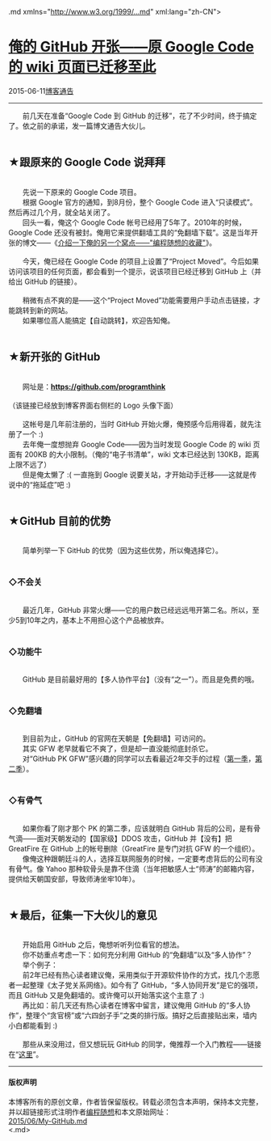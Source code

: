 <!DOCTYPE.md>
.md xmlns="http://www.w3.org/1999/...md" xml:lang="zh-CN">
<head>
<meta http-equiv="Content-Type" content="text.md; charset=utf-8" />
<meta name="generator" content="Python script by program.think@gmail.com" />
<meta name="provider" content="program-think.blogspot.com" />
<link type="text/css" rel="stylesheet" href="../../css/program-think.css" />
<title>俺的 GitHub 开张——原 Google Code 的 wiki 页面已迁移至此 - 编程随想的博客</title>
</head>
<body>
<div id="main" style="width:100%;">
<h1><a href="../../index.md" title="回到首页">俺的 GitHub 开张——原 Google Code 的 wiki 页面已迁移至此</a></h1>
<div class="post-info"><span class="date-header">2015-06-11</span><a href="../../tags/E58D9AE5AEA2E9809AE5918A.md" class="tag">博客通告</a> </div>
<hr>
<div class="post">
&#12288;&#12288;前几天在准备“Google Code 到 GitHub 的迁移”，花了不少时间，终于搞定了。依之前的承诺，发一篇博文通告大伙儿。<a name='more'></a><!--program-think--><br /><br /><h2>★跟原来的 Google Code 说拜拜</h2><br />&#12288;&#12288;先说一下原来的 Google Code 项目。<br />&#12288;&#12288;根据 Google 官方的通知，到8月份，整个 Google Code 进入“只读模式”。然后再过几个月，就全站关闭了。<br />&#12288;&#12288;回头一看，俺这个 Google Code 帐号已经用了5年了。2010年的时候，Google Code 还没有被封。俺用它来提供翻墙工具的“免翻墙下载”。这是当年开张的博文——《<a href="../../2010/08/my-shared-favorites.md">介绍一下俺的另一个窝点——"编程随想的收藏"</a>》。<br /><br />&#12288;&#12288;今天，俺已经在 Google Code 的项目上设置了“Project Moved”。今后如果访问该项目的任何页面，都会看到一个提示，说该项目已经迁移到 GitHub 上（并给出 GitHub 的链接）。<br /><br />&#12288;&#12288;稍微有点不爽的是——这个“Project Moved”功能需要用户手动点击链接，才能跳转到新的网站。<br />&#12288;&#12288;如果哪位高人能搞定【自动跳转】，欢迎告知俺。<br /><br /><h2>★新开张的 GitHub</h2><br />&#12288;&#12288;网址是：<b><a href="https://github.com/programthink" target="_blank">https://github.com/programthink</a></b><br /><br />（该链接已经放到博客界面右侧栏的 Logo 头像下面）<br /><br />&#12288;&#12288;这帐号是几年前注册的，当时 GitHub 开始火爆，俺预感今后用得着，就先注册了一个 :)<br />&#12288;&#12288;去年俺一度想抛弃 Google Code——因为当时发现 Google Code 的 wiki 页面有 200KB 的大小限制。（俺的“电子书清单”，wiki 文本已经达到 130KB，距离上限不远了）<br />&#12288;&#12288;但是俺太懒了 :( 一直拖到 Google 说要关站，才开始动手迁移——这就是传说中的“拖延症”吧 :)<br /><br /><h2>★GitHub 目前的优势</h2><br />&#12288;&#12288;简单列举一下 GitHub 的优势（因为这些优势，所以俺选择它）。<br /><br /><h3>◇不会关</h3><br />&#12288;&#12288;最近几年，GitHub 非常火爆——它的用户数已经远远甩开第二名。所以，至少5到10年之内，基本上不用担心这个产品被放弃。<br /><br /><h3>◇功能牛</h3><br />&#12288;&#12288;GitHub 是目前最好用的【多人协作平台】（没有“之一”）。而且是免费的哦。<br /><br /><h3>◇免翻墙</h3><br />&#12288;&#12288;到目前为止，GitHub 的官网在天朝是【免翻墙】可访问的。<br />&#12288;&#12288;其实 GFW 老早就看它不爽了，但是却一直没能彻底封杀它。<br />&#12288;&#12288;对“GitHub PK GFW”感兴趣的同学可以去看最近2年交手的过程（<a href="../../2013/02/weekly-share-39.md">第一季</a>，<a href="../../2015/03/weekly-share-82.md">第二季</a>）。<br /><br /><h3>◇有骨气</h3><br />&#12288;&#12288;如果你看了刚才那个 PK 的第二季，应该就明白 GitHub 背后的公司，是有骨气滴——面对天朝发动的【国家级】DDOS 攻击，GitHub 并【没有】把 GreatFire 在 GitHub 上的帐号删除（GreatFire 是专门对抗 GFW 的一个组织）。<br />&#12288;&#12288;像俺这种跟朝廷斗的人，选择互联网服务的时候，一定要考虑背后的公司有没有骨气。像 Yahoo 那种软骨头是靠不住滴（当年把敏感人士“师涛”的邮箱内容，提供给天朝国安部，导致师涛坐牢10年）。<br /><br /><h2>★最后，征集一下大伙儿的意见</h2><br />&#12288;&#12288;开始启用 GitHub 之后，俺想听听列位看官的想法。<br />&#12288;&#12288;你不妨重点考虑一下：如何充分利用 GitHub 的“免翻墙”以及“多人协作”？<br />&#12288;&#12288;举个例子：<br />&#12288;&#12288;前2年已经有热心读者建议俺，采用类似于开源软件协作的方式，找几个志愿者一起整理《太子党关系网络》。如今有了 GitHub，“多人协同开发”是它的强项，而且 GitHub 又是免翻墙的。或许俺可以开始落实这个主意了 :)<br />&#12288;&#12288;再比如：前几天还有热心读者在博客中留言，建议俺用 GitHub 的“多人协作”，整理个“贪官榜”或“六四刽子手”之类的排行版。搞好之后直接贴出来，墙内小白都能看到 :)<br /><br />&#12288;&#12288;那些从来没用过，但又想玩玩 GitHub 的同学，俺推荐一个入门教程——链接在“<a href="http://www.worldhello.net/gotgithub/" target="_blank" rel="nofollow">这里</a>”。<div class="blogger-post-footer">
</div>
<hr>
<div class="copyright">
<h4>版权声明</h4>
本博客所有的原创文章，作者皆保留版权。转载必须包含本声明，保持本文完整，并以超链接形式注明作者<a href="mailto:program.think@gmail.com">编程随想</a>和本文原始网址：<br>
<a href="2015/06/My-GitHub.md">2015/06/My-GitHub.md</a>
</div>
</div>
</body>
<.md>
